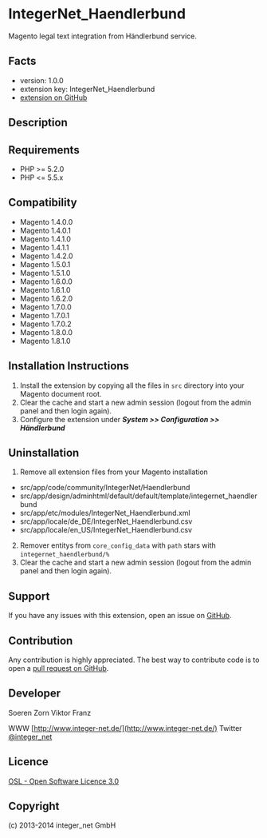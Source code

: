 IntegerNet_Haendlerbund
=======================
Magento legal text integration from Händlerbund service.

Facts
-----
- version: 1.0.0
- extension key: IntegerNet_Haendlerbund
- [extension on GitHub](https://github.com/integer-net/Haendlerbund)

Description
-----------

Requirements
------------
- PHP >= 5.2.0
- PHP <= 5.5.x

Compatibility
-------------
- Magento 1.4.0.0
- Magento 1.4.0.1
- Magento 1.4.1.0
- Magento 1.4.1.1
- Magento 1.4.2.0
- Magento 1.5.0.1
- Magento 1.5.1.0
- Magento 1.6.0.0
- Magento 1.6.1.0
- Magento 1.6.2.0
- Magento 1.7.0.0
- Magento 1.7.0.1
- Magento 1.7.0.2
- Magento 1.8.0.0
- Magento 1.8.1.0

Installation Instructions
-------------------------
1. Install the extension by copying all the files in `src` directory into your Magento document root.
2. Clear the cache and start a new admin session (logout from the admin panel and then login again).
3. Configure the extension under ***System >> Configuration >> Händlerbund***

Uninstallation
--------------
1. Remove all extension files from your Magento installation
 - src/app/code/community/IntegerNet/Haendlerbund
 - src/app/design/adminhtml/default/default/template/integernet_haendlerbund
 - src/app/etc/modules/IntegerNet_Haendlerbund.xml
 - src/app/locale/de_DE/IntegerNet_Haendlerbund.csv
 - src/app/locale/en_US/IntegerNet_Haendlerbund.csv
2. Remover entitys from `core_config_data` with `path` stars with `integernet_haendlerbund/%`
3. Clear the cache and start a new admin session (logout from the admin panel and then login again).

Support
-------
If you have any issues with this extension, open an issue on [GitHub](https://github.com/integer-net/Haendlerbund/issues).

Contribution
------------
Any contribution is highly appreciated. The best way to contribute code is to open a [pull request on GitHub](https://help.github.com/articles/using-pull-requests).

Developer
---------
Soeren Zorn
Viktor Franz

WWW [http://www.integer-net.de/](http://www.integer-net.de/)
Twitter [@integer_net](https://twitter.com/integer_net)

Licence
-------
[OSL - Open Software Licence 3.0](http://opensource.org/licenses/osl-3.0.php)

Copyright
---------
(c) 2013-2014 integer_net GmbH
